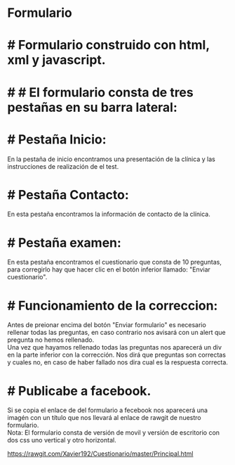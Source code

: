 # Formulario
# # Formulario construido con html, xml y javascript.  
# # # El formulario consta de tres pestañas en su barra lateral:  
# # Pestaña Inicio:  
En la pestaña de inicio encontramos una presentación de la clínica y las instrucciones de realización de el test.  
# # Pestaña Contacto:  
En esta pestaña encontramos la información de contacto de la clínica.  
# # Pestaña examen:  
En esta pestaña encontramos el cuestionario que consta de 10 preguntas, para corregirlo hay que hacer clic en el botón inferior llamado: "Enviar cuestionario".

# # Funcionamiento de la correccion:  
Antes de preionar encima del botón "Enviar formulario" es necesario rellenar todas las preguntas, en caso contrario nos avisará con un alert que pregunta no hemos rellenado.  
Una vez que hayamos rellenado todas las preguntas nos aparecerá un div en la parte inferior con la corrección. Nos dirá que preguntas son correctas y cuales no, en caso de haber fallado nos dira cual es la respuesta correcta.  
# # Publicabe a facebook.  
Si se copia el enlace de del formulario a fecebook nos aparecerá una imagén con un título que nos llevará al enlace de rawgit de nuestro formulario.  
Nota: El formulario consta de versión de movil y versión de escritorio con dos css uno vertical y otro horizontal.

https://rawgit.com/Xavier192/Cuestionario/master/Principal.html

